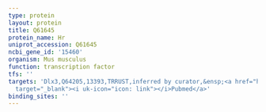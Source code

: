```yaml
---
type: protein
layout: protein
title: Q61645
protein_name: Hr
uniprot_accession: Q61645
ncbi_gene_id: '15460'
organism: Mus musculus
function: transcription factor
tfs: ''
targets: 'Dlx3,Q64205,13393,TRRUST,inferred by curator,&ensp;<a href="https://www.ncbi.nlm.nih.gov/pubmed/?term=22442153%5Buid%5D"
  target="_blank"><i uk-icon="icon: link"></i>Pubmed</a>'
binding_sites: ''
---
```


